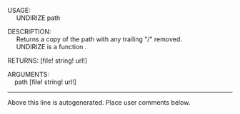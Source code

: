 USAGE:  
&nbsp;&nbsp;&nbsp;&nbsp;&nbsp;UNDIRIZE&nbsp;path&nbsp;  
  
DESCRIPTION:  
&nbsp;&nbsp;&nbsp;&nbsp;&nbsp;Returns&nbsp;a&nbsp;copy&nbsp;of&nbsp;the&nbsp;path&nbsp;with&nbsp;any&nbsp;trailing&nbsp;"/"&nbsp;removed.  
&nbsp;&nbsp;&nbsp;&nbsp;&nbsp;UNDIRIZE&nbsp;is&nbsp;a&nbsp;function&nbsp;.  
  
RETURNS:&nbsp;[file!&nbsp;string!&nbsp;url!]  
  
ARGUMENTS:  
&nbsp;&nbsp;&nbsp;&nbsp;path&nbsp;[file!&nbsp;string!&nbsp;url!]  
___
Above this line is autogenerated. Place user comments below.